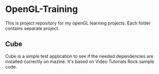# OpenGL-Training
This is project repository for my openGL learning projects.
Each folder contains separate project.

## Cube
Cube is a simple test application to see if the needed dependencies are installed correctly on mazine.
It's based on Video Tutorials Rock sample code.


